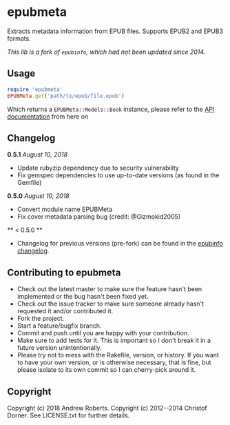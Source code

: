 # epubmeta
Extracts metadata information from EPUB files. Supports EPUB2 and EPUB3 formats.

*This lib is a fork of `epubinfo`, which had not been updated since 2014.*

## Usage

```ruby
require 'epubmeta'
EPUBMeta.get('path/to/epub/file.epub')
```

Which returns a `EPUBMeta::Models::Book` instance, please refer to the [API documentation](http://rubydoc.info/gems/epubmeta/frames) from here on

## Changelog

**0.5.1** *August 10, 2018*

* Update rubyzip dependency due to security vulnerability
* Fix gemspec dependencies to use up-to-date versions (as found in the Gemfile)

**0.5.0** *August 10, 2018*

* Convert module name EPUBMeta
* Fix cover metadata parsing bug (credit: @Gizmokid2005)

** < 0.5.0 **

* Changelog for previous versions (pre-fork) can be found in the [epubinfo changelog](https://github.com/chdorner/epubinfo#changelog).

## Contributing to epubmeta
 
* Check out the latest master to make sure the feature hasn't been implemented or the bug hasn't been fixed yet.
* Check out the issue tracker to make sure someone already hasn't requested it and/or contributed it.
* Fork the project.
* Start a feature/bugfix branch.
* Commit and push until you are happy with your contribution.
* Make sure to add tests for it. This is important so I don't break it in a future version unintentionally.
* Please try not to mess with the Rakefile, version, or history. If you want to have your own version, or is otherwise necessary, that is fine, but please isolate to its own commit so I can cherry-pick around it.

## Copyright

Copyright (c) 2018 Andrew Roberts. 
Copyright (c) 2012--2014 Christof Dorner. 
See LICENSE.txt for further details.